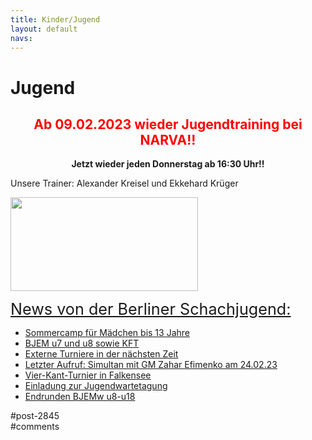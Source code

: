 ```yaml
---
title: Kinder/Jugend 
layout: default
navs:
---
```

<div class="post-2845 page type-page status-publish hentry" id="post-2845">
<h1 class="entry-title">Jugend</h1>
<div class="entry-content">
<h2 style="text-align: center;"><strong><span style="color: #ff0000;">Ab 09.02.2023 wieder </span></strong><strong><span style="color: #ff0000;">Jugendtraining </span></strong><strong><span style="color: #ff0000;">bei NARVA!!<br/>
</span></strong></h2>
<p style="text-align: center;"><strong>Jetzt wieder jeden Donnerstag ab 16:30 Uhr!!<br/>
</strong></p>
<p>Unsere Trainer: Alexander Kreisel und Ekkehard Krüger</p>
<p><a href="https://www.narva-schach.de/wordpress/wp-content/uploads/2018/03/0002farbe.jpg"><img alt="" class="size-medium wp-image-3899 aligncenter" decoding="async" height="150" sizes="(max-width: 300px) 100vw, 300px" src="https://www.narva-schach.de/wordpress/wp-content/uploads/2018/03/0002farbe-300x150.jpg" srcset="https://www.narva-schach.de/wordpress/wp-content/uploads/2018/03/0002farbe-300x150.jpg 300w, https://www.narva-schach.de/wordpress/wp-content/uploads/2018/03/0002farbe-768x384.jpg 768w, https://www.narva-schach.de/wordpress/wp-content/uploads/2018/03/0002farbe-1024x512.jpg 1024w, https://www.narva-schach.de/wordpress/wp-content/uploads/2018/03/0002farbe.jpg 1184w" width="300"/></a></p>
<p><span style="text-decoration-line: underline; font-size: 1.8em;">News von der Berliner Schachjugend:</span></p>
<ul><!--via SimplePie with RSSImport--><li><a href="http://www.schachjugend-in-berlin.de/somercamp-fuer-maedchen-bis-13-jahre/" title="Sommercamp für Mädchen bis 13 Jahre">Sommercamp für Mädchen bis 13 Jahre</a></li><li><a href="http://www.schachjugend-in-berlin.de/bjem-u7-und-u8-sowie-kft/" title="BJEM u7 und u8 sowie KFT">BJEM u7 und u8 sowie KFT</a></li><li><a href="http://www.schachjugend-in-berlin.de/externe-turniere-in-der-naechsten-zeit/" title="Externe Turniere in der nächsten Zeit">Externe Turniere in der nächsten Zeit</a></li><li><a href="http://www.schachjugend-in-berlin.de/letzter-aufruf-simultan-mit-gm-zahar-efimenko-am-24-02-23/" title="Letzter Aufruf: Simultan mit GM Zahar Efimenko am 24.02.23">Letzter Aufruf: Simultan mit GM Zahar Efimenko am 24.02.23</a></li><li><a href="http://www.schachjugend-in-berlin.de/vier-kant-turnier-in-falkensee/" title="Vier-Kant-Turnier in Falkensee">Vier-Kant-Turnier in Falkensee</a></li><li><a href="http://www.schachjugend-in-berlin.de/einladung-zur-jugendwartetagung-2/" title="Einladung zur Jugendwartetagung">Einladung zur Jugendwartetagung</a></li><li><a href="http://www.schachjugend-in-berlin.de/ausschreibung-endrunden-bjemw-u8-u18/" title="Endrunden BJEMw u8-u18">Endrunden BJEMw u8-u18</a></li></ul>
</div><!-- .entry-content -->
</div> #post-2845 
<div id="comments">
</div> #comments 
